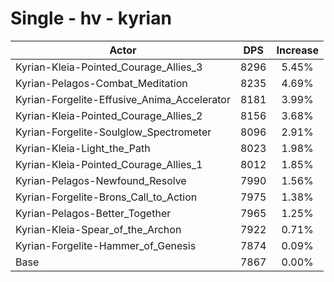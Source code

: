 # Single - hv - kyrian
| Actor | DPS | Increase |
|---|:---:|:---:|
|Kyrian-Kleia-Pointed_Courage_Allies_3|8296|5.45%|
|Kyrian-Pelagos-Combat_Meditation|8235|4.69%|
|Kyrian-Forgelite-Effusive_Anima_Accelerator|8181|3.99%|
|Kyrian-Kleia-Pointed_Courage_Allies_2|8156|3.68%|
|Kyrian-Forgelite-Soulglow_Spectrometer|8096|2.91%|
|Kyrian-Kleia-Light_the_Path|8023|1.98%|
|Kyrian-Kleia-Pointed_Courage_Allies_1|8012|1.85%|
|Kyrian-Pelagos-Newfound_Resolve|7990|1.56%|
|Kyrian-Forgelite-Brons_Call_to_Action|7975|1.38%|
|Kyrian-Pelagos-Better_Together|7965|1.25%|
|Kyrian-Kleia-Spear_of_the_Archon|7922|0.71%|
|Kyrian-Forgelite-Hammer_of_Genesis|7874|0.09%|
|Base|7867|0.00%|
